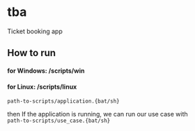 # tba
Ticket booking app

## How to run
#### for Windows: /scripts/win  
#### for Linux: /scripts/linux  
`
path-to-scripts/application.{bat/sh}
`

then If the application is running, we can run our use case with  
`
path-to-scripts/use_case.{bat/sh}
`
